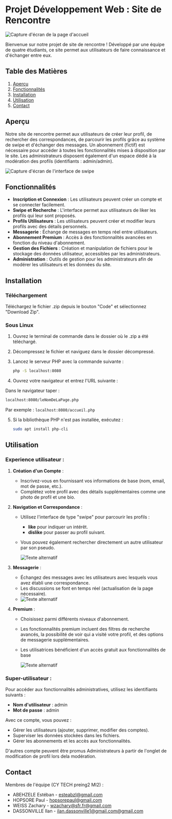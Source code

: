 # Projet Développement Web : Site de Rencontre

![Capture d'écran de la page d'accueil](PhP-project/demo/accueil.PNG)

Bienvenue sur notre projet de site de rencontre ! Développé par une équipe de quatre étudiants, ce site permet aux utilisateurs de faire connaissance et d'échanger entre eux.

## Table des Matières

1. [Aperçu](#aperçu)
2. [Fonctionnalités](#fonctionnalités)
3. [Installation](#installation)
4. [Utilisation](#utilisation)
5. [Contact](#contact)

## Aperçu

Notre site de rencontre permet aux utilisateurs de créer leur profil, de rechercher des correspondances, de parcourir les profils grâce au système de swipe et d'échanger des messages. Un abonnement (fictif) est nécessaire pour accéder à toutes les fonctionnalités mises à disposition par le site. Les administrateurs disposent également d'un espace dédié à la modération des profils (identifiants : admin/admin).

![Capture d'écran de l'interface de swipe](PhP-project/demo/demo_1.png)

## Fonctionnalités

- **Inscription et Connexion** : Les utilisateurs peuvent créer un compte et se connecter facilement.
- **Swipe et Recherche** : L'interface permet aux utilisateurs de liker les profils qui leur sont proposés.
- **Profils Utilisateurs** : Les utilisateurs peuvent créer et modifier leurs profils avec des détails personnels.
- **Messagerie** : Échange de messages en temps réel entre utilisateurs.
- **Abonnement Premium** : Accès à des fonctionnalités avancées en fonction du niveau d'abonnement.
- **Gestion des Fichiers** : Création et manipulation de fichiers pour le stockage des données utilisateur, accessibles par les administrateurs.
- **Administration** : Outils de gestion pour les administrateurs afin de modérer les utilisateurs et les données du site.

## Installation

### Téléchargement

Téléchargez le fichier .zip depuis le bouton "Code" et sélectionnez "Download Zip".

### Sous Linux

1. Ouvrez le terminal de commande dans le dossier où le .zip a été téléchargé.
2. Décompressez le fichier et naviguez dans le dossier décompressé.
3. Lancez le serveur PHP avec la commande suivante :
   ```bash
   php -S localhost:8080
   ```

4. Ouvrez votre navigateur et entrez l'URL suivante :

Dans le navigateur taper : 
```bash
localhost:8080/leNomDeLaPage.php
```

Par exemple : `localhost:8080/accueil.php` 

5. Si la bibliothèque PHP n'est pas installée, exécutez :
   ```bash
   sudo apt install php-cli
   ```

## Utilisation

### Experience utilisateur :  

1. **Création d'un Compte** :
   - Inscrivez-vous en fournissant vos informations de base (nom, email, mot de passe, etc.).
   - Complétez votre profil avec des détails supplémentaires comme une photo de profil et une bio.

2. **Navigation et Correspondance** :
   - Utilisez l'interface de type "swipe" pour parcourir les profils :
     - **like** pour indiquer un intérêt.
     - **dislike** pour passer au profil suivant.
   - Vous pouvez également rechercher directement un autre utilisateur par son pseudo.

     ![Texte alternatif](PhP-project/demo/demo_2.png)

3. **Messagerie** :
   - Échangez des messages avec les utilisateurs avec lesquels vous avez établi une correspondance.
   - Les discussions se font en temps réel (actualisation de la page nécessaire).
   - 
     ![Texte alternatif](PhP-project/demo/demo_3.png)

4. **Premium** :
   - Choisissez parmi différents niveaux d'abonnement.
   - Les fonctionnalités premium incluent des filtres de recherche avancés, la possibilité de voir qui a visité votre profil, et des options de messagerie supplémentaires.
   - Les utilisatrices bénéficient d'un accès gratuit aux fonctionnalités de base
  
     ![Texte alternatif](PhP-project/demo/premium.png)

### Super-utilisateur :  

Pour accéder aux fonctionnalités administratives, utilisez les identifiants suivants :
- **Nom d'utilisateur** : admin
- **Mot de passe** : admin

Avec ce compte, vous pouvez :
- Gérer les utilisateurs (ajouter, supprimer, modifier des comptes).
- Superviser les données stockées dans les fichiers.
- Gérer les abonnements et les accès aux fonctionnalités.

D'autres compte peuvent être promus Administrateurs à partir de l'onglet de modification de profil lors dela modération.

## Contact

Membres de l'équipe (CY TECH preing2 MI2) :

- ABEHZELE Estéban - [esteabzl@gmail.com](mailto:esteabzl@gmail.com)
- HOPSORE Paul -  [hopsorepaul@gmail.com](mailto:hopsorepaul@gmail.com)
- WEISS Zachary -  [wzachary@sfr.fr@gmail.com](mailto:wzachary@sfr.fr)
- DASSONVILLE Ilan -  [ilan.dassonville1@gmail.com@gmail.com](mailto:ilan.dassonville1@gmail.com)

